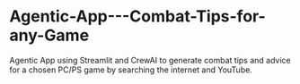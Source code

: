 # Agentic-App---Combat-Tips-for-any-Game
Agentic App using Streamlit and CrewAI to generate combat tips and advice for a chosen PC/PS game by searching the internet and YouTube.

